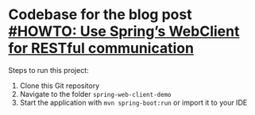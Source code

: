 # Codebase for the blog post [#HOWTO: Use Spring’s WebClient for RESTful communication](https://rieckpil.de/howto-use-springs-webclient-for-restful-communication/)

Steps to run this project:

1. Clone this Git repository
2. Navigate to the folder `spring-web-client-demo`
3. Start the application with `mvn spring-boot:run` or import it to your IDE